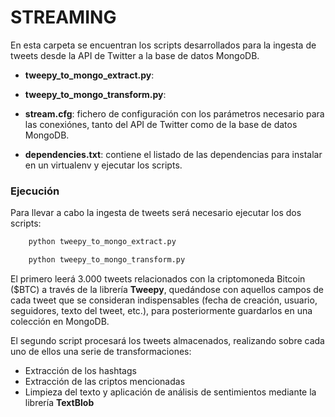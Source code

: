 # STREAMING

En esta carpeta se encuentran los scripts desarrollados para la ingesta de tweets desde la API de Twitter a la base de datos MongoDB. 

- **tweepy_to_mongo_extract.py**:

- **tweepy_to_mongo_transform.py**:

- **stream.cfg**: fichero de configuración con los parámetros necesario para las conexiónes, tanto del API de Twitter como de la base de datos MongoDB.

- **dependencies.txt**: contiene el listado de las dependencias para instalar en un virtualenv y ejecutar los scripts.

### Ejecución

Para llevar a cabo la ingesta de tweets será necesario ejecutar los dos scripts:

```python
	python tweepy_to_mongo_extract.py

	python tweepy_to_mongo_transform.py
```

El primero leerá 3.000 tweets relacionados con la criptomoneda Bitcoin ($BTC) a través de la librería **Tweepy**, quedándose con aquellos campos de cada tweet que se consideran indispensables (fecha de creación, usuario, seguidores, texto del tweet, etc.), para posteriormente guardarlos en una colección en MongoDB.

El segundo script procesará los tweets almacenados, realizando sobre cada uno de ellos una serie de transformaciones:

- Extracción de los hashtags
- Extracción de las criptos mencionadas
- Limpieza del texto y aplicación de análisis de sentimientos mediante la librería **TextBlob**